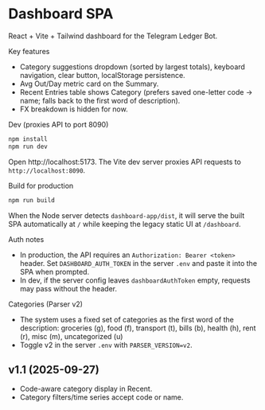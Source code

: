 # Dashboard SPA

React + Vite + Tailwind dashboard for the Telegram Ledger Bot.

Key features
- Category suggestions dropdown (sorted by largest totals), keyboard navigation, clear button, localStorage persistence.
- Avg Out/Day metric card on the Summary.
- Recent Entries table shows Category (prefers saved one-letter code → name; falls back to the first word of description).
- FX breakdown is hidden for now.

Dev (proxies API to port 8090)
```powershell
npm install
npm run dev
```
Open http://localhost:5173. The Vite dev server proxies API requests to `http://localhost:8090`.

Build for production
```powershell
npm run build
```
When the Node server detects `dashboard-app/dist`, it will serve the built SPA automatically at `/` while keeping the legacy static UI at `/dashboard`.

Auth notes
- In production, the API requires an `Authorization: Bearer <token>` header. Set `DASHBOARD_AUTH_TOKEN` in the server `.env` and paste it into the SPA when prompted.
- In dev, if the server config leaves `dashboardAuthToken` empty, requests may pass without the header.

Categories (Parser v2)
- The system uses a fixed set of categories as the first word of the description:
	groceries (g), food (f), transport (t), bills (b), health (h), rent (r), misc (m), uncategorized (u)
- Toggle v2 in the server `.env` with `PARSER_VERSION=v2`.

## v1.1 (2025-09-27)
- Code-aware category display in Recent.
- Category filters/time series accept code or name.
